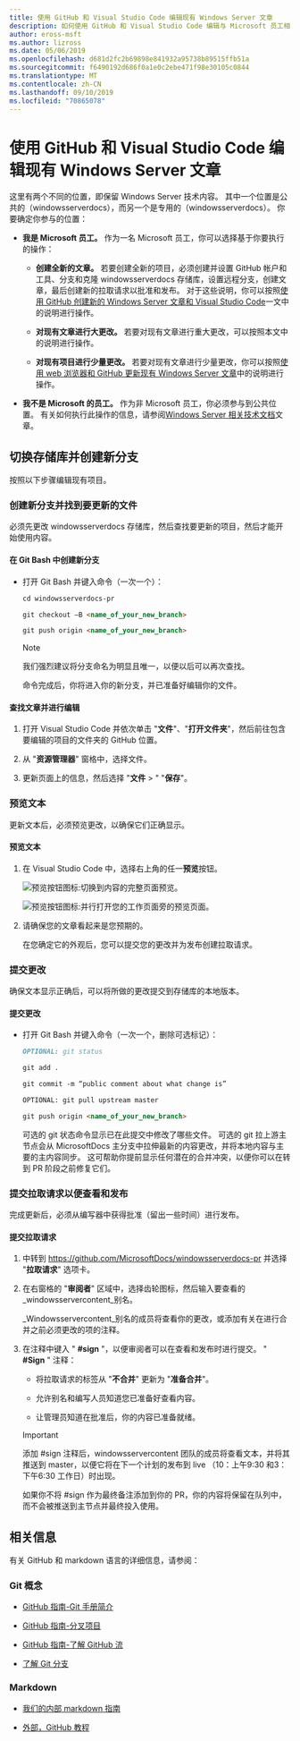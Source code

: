 ```yaml
---
title: 使用 GitHub 和 Visual Studio Code 编辑现有 Windows Server 文章
description: 如何使用 GitHub 和 Visual Studio Code 编辑与 Microsoft 员工相同的现有 Windows Server 相关文章。
author: eross-msft
ms.author: lizross
ms.date: 05/06/2019
ms.openlocfilehash: d681d2fc2b69898e841932a95738b89515ffb51a
ms.sourcegitcommit: f6490192d686f0a1e0c2ebe471f98e30105c0844
ms.translationtype: MT
ms.contentlocale: zh-CN
ms.lasthandoff: 09/10/2019
ms.locfileid: "70865078"
---
```

# <a name="edit-an-existing-windows-server-article-using-github-and-visual-studio-code"></a>使用 GitHub 和 Visual Studio Code 编辑现有 Windows Server 文章

这里有两个不同的位置，即保留 Windows Server 技术内容。 其中一个位置是公共的（windowsserverdocs），而另一个是专用的（windowsserverdocs）。 你要确定你参与的位置：

- **我是 Microsoft 员工。** 作为一名 Microsoft 员工，你可以选择基于你要执行的操作：

    - **创建全新的文章。** 若要创建全新的项目，必须创建并设置 GitHub 帐户和工具、分支和克隆 windowsserverdocs 存储库，设置远程分支，创建文章，最后创建新的拉取请求以批准和发布。 对于这些说明，你可以按照[使用 GitHub 创建新的 Windows Server 文章和 Visual Studio Code](create-new-using-github.md)一文中的说明进行操作。

    - **对现有文章进行大更改。** 若要对现有文章进行重大更改，可以按照本文中的说明进行操作。

    - **对现有项目进行少量更改。** 若要对现有文章进行少量更改，你可以按照[使用 web 浏览器和 GitHub 更新现有 Windows Server 文章](github-browser-updates.md)中的说明进行操作。

- **我不是 Microsoft 的员工。** 作为非 Microsoft 员工，你必须参与到公共位置。 有关如何执行此操作的信息，请参阅[Windows Server 相关技术文档](https://github.com/MicrosoftDocs/windowsserverdocs/blob/master/CONTRIBUTING.md)文章。

## <a name="switch-your-repo-and-create-a-new-branch"></a>切换存储库并创建新分支

按照以下步骤编辑现有项目。

### <a name="create-a-new-branch-and-locate-the-file-you-want-to-update"></a>创建新分支并找到要更新的文件

必须先更改 windowsserverdocs 存储库，然后查找要更新的项目，然后才能开始使用内容。

#### <a name="to-create-a-new-branch-in-git-bash"></a>在 Git Bash 中创建新分支

- 打开 Git Bash 并键入命令（一次一个）：

    ```markdown
    cd windowsserverdocs-pr

    git checkout –B <name_of_your_new_branch>

    git push origin <name_of_your_new_branch>
    ```

    >[!Note]
    >我们强烈建议将分支命名为明显且唯一，以便以后可以再次查找。

    命令完成后，你将进入你的新分支，并已准备好编辑你的文件。

#### <a name="to-locate-your-article-and-make-your-edits"></a>查找文章并进行编辑

1. 打开 Visual Studio Code 并依次单击 "**文件**"、"**打开文件夹**"，然后前往包含要编辑的项目的文件夹的 GitHub 位置。

2. 从 "**资源管理器**" 窗格中，选择文件。

3. 更新页面上的信息，然后选择 "**文件** > " "**保存**"。

### <a name="preview-your-text"></a>预览文本

更新文本后，必须预览更改，以确保它们正确显示。

#### <a name="to-preview-your-text"></a>预览文本

1. 在 Visual Studio Code 中，选择右上角的任一**预览**按钮。

    ![预览按钮图标](media/create-new-using-github/preview-button-full-page.png):切换到内容的完整页面预览。

    ![预览按钮图标](media/create-new-using-github/preview-button-side-by-side.png):并行打开您的工作页面旁的预览页面。

2. 请确保您的文章看起来是您预期的。

    在您确定它的外观后，您可以提交您的更改并为发布创建拉取请求。

### <a name="commit-your-changes"></a>提交更改

确保文本显示正确后，可以将所做的更改提交到存储库的本地版本。

#### <a name="to-commit-your-changes"></a>提交更改

- 打开 Git Bash 并键入命令（一次一个，删除可选标记）：

    ```markdown
    OPTIONAL: git status

    git add .

    git commit -m “public comment about what change is”

    OPTIONAL: git pull upstream master

    git push origin <name_of_your_new_branch>

    ```

    可选的 git 状态命令显示已在此提交中修改了哪些文件。 可选的 git 拉上游主节点会从 MicrosoftDocs 主分支中拉伸最新的内容更改，并将本地内容与主要的主内容同步。 这可帮助你提前显示任何潜在的合并冲突，以便你可以在转到 PR 阶段之前修复它们。

### <a name="submit-a-pull-request-for-review-and-publication"></a>提交拉取请求以便查看和发布

完成更新后，必须从编写器中获得批准（留出一些时间）进行发布。

#### <a name="to-submit-your-pull-request"></a>提交拉取请求

1. 中转到 https://github.com/MicrosoftDocs/windowsserverdocs-pr 并选择 "**拉取请求**" 选项卡。

2. 在右窗格的 "**审阅者**" 区域中，选择齿轮图标，然后输入要查看的_windowsservercontent_别名。

    _Windowsservercontent_别名的成员将查看你的更改，或添加有关在进行合并之前必须更改的项的注释。

3. 在注释中键入 " **#sign** "，以便审阅者可以在查看和发布时进行提交。 " **#Sign** " 注释：

    - 将拉取请求的标签从 "**不合并**" 更新为 "**准备合并**"。

    - 允许别名和编写人员知道您已准备好查看内容。

    - 让管理员知道在批准后，你的内容已准备就绪。

    >[!Important]
    >添加 #sign 注释后，windowsservercontent 团队的成员将查看文本，并将其推送到 master，以便它将在下一个计划的发布到 live （10：上午9:30 和3：下午6:30 工作日）时出现。
    >
    >如果你不将 #sign 作为最终备注添加到你的 PR，你的内容将保留在队列中，而不会被推送到主节点并最终投入使用。

## <a name="related-information"></a>相关信息

有关 GitHub 和 markdown 语言的详细信息，请参阅：

### <a name="git-concepts"></a>Git 概念

- [GitHub 指南-Git 手册简介](https://guides.github.com/introduction/git-handbook/)

- [GitHub 指南-分叉项目](https://guides.github.com/activities/forking/)

- [GitHub 指南-了解 GitHub 流](https://guides.github.com/introduction/flow/)

- [了解 Git 分支](https://learngitbranching.js.org/ (非常适合视觉对象学习！))

### <a name="markdown"></a>Markdown

- [我们的内部 markdown 指南](https://review.docs.microsoft.com/help/contribute/markdown-reference?branch=master)

- [外部，GitHub 教程](https://www.markdowntutorial.com/)